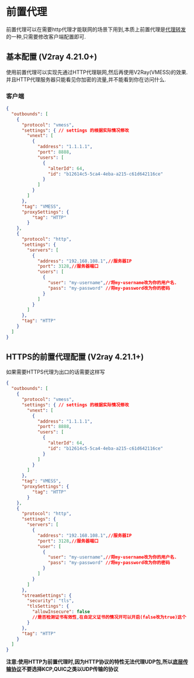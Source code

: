 # 前置代理
前置代理可以在需要http代理才能联网的场景下用到,本质上前置代理是[代理转发](https://guide.v2fly.org/advanced/outboundproxy.html)的一种,只需要修改客户端配置即可.
## 基本配置 (V2ray 4.21.0+)
使用前置代理可以实现先通过HTTP代理联网,然后再使用V2Ray(VMESS)的效果.并且HTTP代理服务器只能看见你加密的流量,并不能看到你在访问什么.
### 客户端
```json
{
  "outbounds": [
    {
      "protocol": "vmess",
      "settings": { // settings 的根据实际情况修改
        "vnext": [
          {
            "address": "1.1.1.1",
            "port": 8888,
            "users": [
              {
                "alterId": 64,
                "id": "b12614c5-5ca4-4eba-a215-c61d642116ce"
              }
            ]
          }
        ]
      },
      "tag": "VMESS",
      "proxySettings": {
          "tag": "HTTP"  
        }
    },
    {
      "protocol": "http",
      "settings": {
        "servers": [
          {
            "address": "192.168.108.1",//服务器IP
            "port": 3128,//服务器端口
            "users": [
              {
                "user": "my-username",//将my-username改为你的用户名.
                "pass": "my-password" //将my-password改为你的密码
              }
            ]
          }
        ]
      },
      "tag": "HTTP"
    }
  ]
}

```
## HTTPS的前置代理配置 (V2ray 4.21.1+)
如果需要HTTPS代理为出口的话需要这样写
```json
{
  "outbounds": [
    {
      "protocol": "vmess",
      "settings": { // settings 的根据实际情况修改
        "vnext": [
          {
            "address": "1.1.1.1",
            "port": 8888,
            "users": [
              {
                "alterId": 64,
                "id": "b12614c5-5ca4-4eba-a215-c61d642116ce"
              }
            ]
          }
        ]
      },
      "tag": "VMESS",
      "proxySettings": {
          "tag": "HTTP"  
        }
    },
    {
      "protocol": "http",
      "settings": {
        "servers": [
          {
            "address": "192.168.108.1",//服务器IP
            "port": 3128,//服务器端口
            "user": [
              {
                "user": "my-username",//将my-username改为你的用户名.
                "pass": "my-password" //将my-password改为你的密码
              }
            ]
          }
        ]
      },
      "streamSettings": {
        "security": "tls",
        "tlsSettings": {
          "allowInsecure": false
          //是否检测证书有效性,在自定义证书的情况开可以开启(false改为true)这个
        }
      },
      "tag": "HTTP"
    }
  ]
}
```
**注意:使用HTTP为前置代理时,因为HTTP协议的特性无法代理UDP包,所以[底层传输协议](https://www.v2fly.org/chapter_02/05_transport.html)不要选择KCP,QUIC之类以UDP传输的协议**